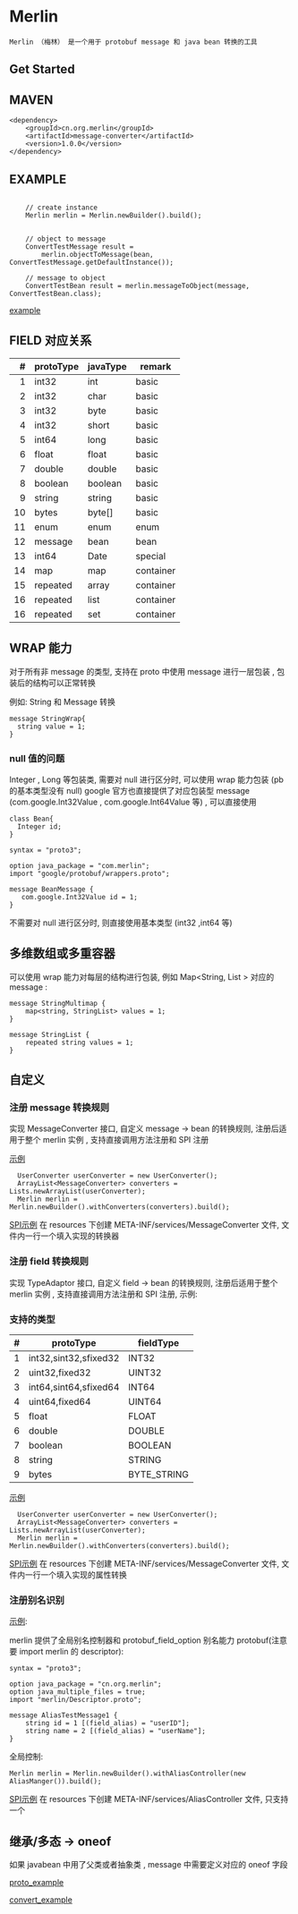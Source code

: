 # Merlin
 
    Merlin （梅林） 是一个用于 protobuf message 和 java bean 转换的工具       
    
    
## Get Started    

## MAVEN

```
<dependency>
    <groupId>cn.org.merlin</groupId>
    <artifactId>message-converter</artifactId>
    <version>1.0.0</version>
</dependency>
```

## EXAMPLE

```

    // create instance
    Merlin merlin = Merlin.newBuilder().build();
    
    
    // object to message
    ConvertTestMessage result =
        merlin.objectToMessage(bean, ConvertTestMessage.getDefaultInstance());

    // message to object
    ConvertTestBean result = merlin.messageToObject(message, ConvertTestBean.class);

```

[example](./src/test/java/com.merlin/ConverterTest.java)

## FIELD 对应关系
    
| #    |   protoType  | javaType | remark    |
| ---: |--------------| -------- |-----------|
| 1    |  int32       |   int    | basic     | 
| 2    |  int32       |   char   | basic     | 
| 3    |  int32       |   byte   | basic     | 
| 4    |  int32       |   short  | basic     |  
| 5    |  int64       |   long   | basic     | 
| 6    |  float       |   float  | basic     | 
| 7    |  double      |   double | basic     | 
| 8    |  boolean     |   boolean| basic     | 
| 9    |  string      |   string | basic     | 
| 10   |  bytes       |   byte[] | basic     |
| 11   |  enum        |   enum   | enum      |  
| 12   |  message     |   bean   | bean      |
| 13   |  int64       |   Date   | special   |  
| 14   |  map         |   map    | container |  
| 15   |  repeated    |   array  | container |  
| 16   |  repeated    |   list   | container |  
| 16   |  repeated    |   set    | container |  

## WRAP 能力

对于所有非 message 的类型, 支持在 proto 中使用 message 进行一层包装 , 包装后的结构可以正常转换

例如: String 和 Message 转换

```
message StringWrap{
  string value = 1;
}
```
   
### null 值的问题

Integer , Long 等包装类, 需要对 null 进行区分时, 可以使用 wrap 能力包装 (pb 的基本类型没有 null)
google 官方也直接提供了对应包装型 message (com.google.Int32Value , com.google.Int64Value 等) , 可以直接使用    



```
class Bean{
  Integer id;
}
```

```
syntax = "proto3";

option java_package = "com.merlin";
import "google/protobuf/wrappers.proto";

message BeanMessage {
   com.google.Int32Value id = 1;
}

```

不需要对 null 进行区分时, 则直接使用基本类型 (int32 ,int64 等) 

## 多维数组或多重容器

可以使用 wrap 能力对每层的结构进行包装,  例如 Map<String, List<String> >  对应的 message :

```
message StringMultimap {
    map<string, StringList> values = 1;
}

message StringList {
    repeated string values = 1;
}
``` 

## 自定义

### 注册 message 转换规则

实现 MessageConverter 接口, 自定义 message -> bean 的转换规则, 注册后适用于整个 merlin 实例 , 支持直接调用方法注册和 SPI 注册

[示例](./src/test/java/cn.org.merlin/userdefine/UserConverter.java)

```
  UserConverter userConverter = new UserConverter();
  ArrayList<MessageConverter> converters = Lists.newArrayList(userConverter);
  Merlin merlin = Merlin.newBuilder().withConverters(converters).build();
```

[SPI示例](./src/test/resources/META-INF/services/cn.org.merlin.api.MessageConverter) 
在 resources 下创建 META-INF/services/MessageConverter 文件, 文件内一行一个填入实现的转换器

### 注册 field 转换规则

实现 TypeAdaptor 接口, 自定义 field -> bean 的转换规则, 注册后适用于整个 merlin 实例 , 支持直接调用方法注册和 SPI 注册, 示例:

###  支持的类型

| #    |   protoType  | fieldType |
| ---: |--------------| -------- |
| 1    |  int32,sint32,sfixed32 |   INT32    | 
| 2    |  uint32,fixed32|   UINT32   | 
| 3    |  int64,sint64,sfixed64     |   INT64   | 
| 4    |  uint64,fixed64       |   UINT64  | 
| 5    |  float       |   FLOAT   | 
| 6    |  double       |   DOUBLE  | 
| 7    |  boolean      |   BOOLEAN | 
| 8    |  string       |   STRING  | 
| 9    |  bytes      |   BYTE_STRING | 


[示例](./src/test/java/cn.org.merlin/UserDefineAdaptorTest.java)

```
  UserConverter userConverter = new UserConverter();
  ArrayList<MessageConverter> converters = Lists.newArrayList(userConverter);
  Merlin merlin = Merlin.newBuilder().withConverters(converters).build();
```

[SPI示例](./src/test/resources/META-INF/services/cn.org.merlin.api.TypeAdaptor) 
在 resources 下创建 META-INF/services/MessageConverter 文件, 文件内一行一个填入实现的属性转换


### 注册别名识别



[示例](./src/test/java/cn.org.merlin/ProtoAliasTest.java):


merlin 提供了全局别名控制器和 protobuf_field_option 别名能力
protobuf(注意要 import merlin 的 descriptor):
```
syntax = "proto3";

option java_package = "cn.org.merlin";
option java_multiple_files = true;
import "merlin/Descriptor.proto";

message AliasTestMessage1 {
    string id = 1 [(field_alias) = "userID"];
    string name = 2 [(field_alias) = "userName"];
}
```

全局控制:

```
Merlin merlin = Merlin.newBuilder().withAliasController(new AliasManger()).build();
```

[SPI示例](./src/test/resources/META-INF/services/cn.org.merlin.api.AliasController) 
在 resources 下创建 META-INF/services/AliasController 文件, 只支持一个


## 继承/多态 -> oneof

如果 javabean 中用了父类或者抽象类 , message 中需要定义对应的 oneof 字段


[proto_example](./prototest/test/OneofTest.proto)

[convert_example](./src/test/java/cn.org.merlin/OneofTypeTest.java)


















